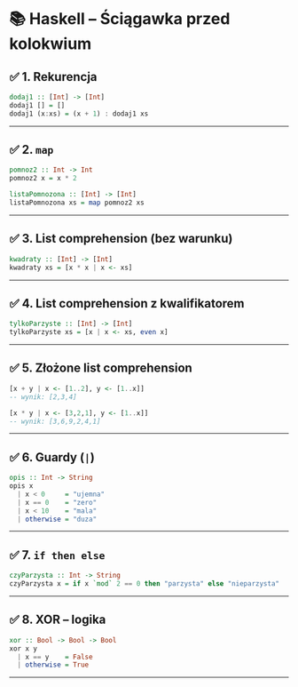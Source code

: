 # 📚 Haskell – Ściągawka przed kolokwium

## ✅ 1. Rekurencja

```haskell
dodaj1 :: [Int] -> [Int]
dodaj1 [] = []
dodaj1 (x:xs) = (x + 1) : dodaj1 xs
```

---

## ✅ 2. `map`

```haskell
pomnoz2 :: Int -> Int
pomnoz2 x = x * 2

listaPomnozona :: [Int] -> [Int]
listaPomnozona xs = map pomnoz2 xs
```

---

## ✅ 3. List comprehension (bez warunku)

```haskell
kwadraty :: [Int] -> [Int]
kwadraty xs = [x * x | x <- xs]
```

---

## ✅ 4. List comprehension z kwalifikatorem

```haskell
tylkoParzyste :: [Int] -> [Int]
tylkoParzyste xs = [x | x <- xs, even x]
```

---

## ✅ 5. Złożone list comprehension

```haskell
[x + y | x <- [1..2], y <- [1..x]]
-- wynik: [2,3,4]

[x * y | x <- [3,2,1], y <- [1..x]]
-- wynik: [3,6,9,2,4,1]
```

---

## ✅ 6. Guardy (`|`)

```haskell
opis :: Int -> String
opis x
  | x < 0     = "ujemna"
  | x == 0    = "zero"
  | x < 10    = "mala"
  | otherwise = "duza"
```

---

## ✅ 7. `if then else`

```haskell
czyParzysta :: Int -> String
czyParzysta x = if x `mod` 2 == 0 then "parzysta" else "nieparzysta"
```

---

## ✅ 8. XOR – logika

```haskell
xor :: Bool -> Bool -> Bool
xor x y
  | x == y    = False
  | otherwise = True
```

---

